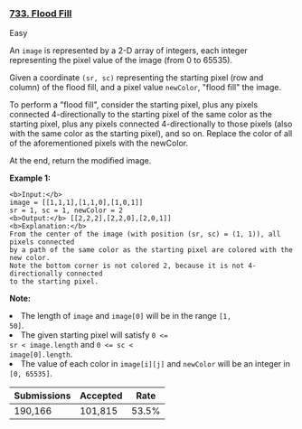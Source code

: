 ### [733. Flood Fill](https://leetcode.com/problems/flood-fill/)

Easy

An `` image `` is represented by a 2-D array of integers, each integer representing the pixel value of the image (from 0 to 65535).

Given a coordinate `` (sr, sc) `` representing the starting pixel (row and column) of the flood fill, and a pixel value `` newColor ``, "flood fill" the image.

To perform a "flood fill", consider the starting pixel, plus any pixels connected 4-directionally to the starting pixel of the same color as the starting pixel, plus any pixels connected 4-directionally to those pixels (also with the same color as the starting pixel), and so on. Replace the color of all of the aforementioned pixels with the newColor.

At the end, return the modified image.

__Example 1:__  

```
<b>Input:</b> 
image = [[1,1,1],[1,1,0],[1,0,1]]
sr = 1, sc = 1, newColor = 2
<b>Output:</b> [[2,2,2],[2,2,0],[2,0,1]]
<b>Explanation:</b> 
From the center of the image (with position (sr, sc) = (1, 1)), all pixels connected 
by a path of the same color as the starting pixel are colored with the new color.
Note the bottom corner is not colored 2, because it is not 4-directionally connected
to the starting pixel.
```

__Note:__<li>The length of <code>image</code> and <code>image[0]</code> will be in the range <code>[1, 50]</code>.</li><li>The given starting pixel will satisfy <code>0 <= sr < image.length</code> and <code>0 <= sc < image[0].length</code>.</li><li>The value of each color in <code>image[i][j]</code> and <code>newColor</code> will be an integer in <code>[0, 65535]</code>.</li>

| Submissions    | Accepted     | Rate   |
| -------------- | ------------ | ------ |
| 190,166 | 101,815 | 53.5% |